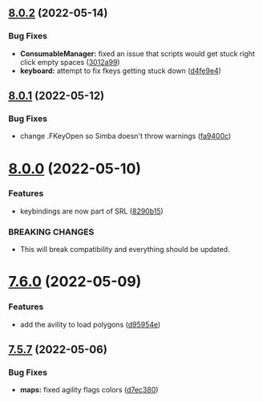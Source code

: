 ## [8.0.2](https://github.com/Torwent/WaspLib/compare/v8.0.1...v8.0.2) (2022-05-14)


### Bug Fixes

* **ConsumableManager:** fixed an issue that scripts would get stuck right click empty spaces ([3012a99](https://github.com/Torwent/WaspLib/commit/3012a99e00d28e1b7ff15e7cfd2112f37135deb7))
* **keyboard:** attempt to fix fkeys getting stuck down ([d4fe9e4](https://github.com/Torwent/WaspLib/commit/d4fe9e4061e7ed6fb38c349cc52e758b41b9bf64))



## [8.0.1](https://github.com/Torwent/WaspLib/compare/v8.0.0...v8.0.1) (2022-05-12)


### Bug Fixes

* change .FKeyOpen so Simba doesn't throw warnings ([fa9400c](https://github.com/Torwent/WaspLib/commit/fa9400c2a10fbea444fcda264d517c91da7f54ab))



# [8.0.0](https://github.com/Torwent/WaspLib/compare/v7.6.0...v8.0.0) (2022-05-10)


### Features

* keybindings are now part of SRL ([8290b15](https://github.com/Torwent/WaspLib/commit/8290b15f0c8cea69029c01a4b293df9fab34963e))


### BREAKING CHANGES

* This will break compatibility and everything should be updated.



# [7.6.0](https://github.com/Torwent/WaspLib/compare/v7.5.7...v7.6.0) (2022-05-09)


### Features

* add the avility to load polygons ([d95954e](https://github.com/Torwent/WaspLib/commit/d95954e2d84883902abec4c6273cffbb31fa5b18))



## [7.5.7](https://github.com/Torwent/WaspLib/compare/v7.5.6...v7.5.7) (2022-05-06)


### Bug Fixes

* **maps:** fixed agility flags colors ([d7ec380](https://github.com/Torwent/WaspLib/commit/d7ec38088fc406561a1737d8994b273011949ad6))



